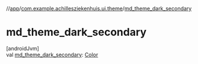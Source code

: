 //[app](../../index.md)/[com.example.achillesziekenhuis.ui.theme](index.md)/[md_theme_dark_secondary](md_theme_dark_secondary.md)

# md_theme_dark_secondary

[androidJvm]\
val [md_theme_dark_secondary](md_theme_dark_secondary.md): [Color](https://developer.android.com/reference/kotlin/androidx/compose/ui/graphics/Color.html)
